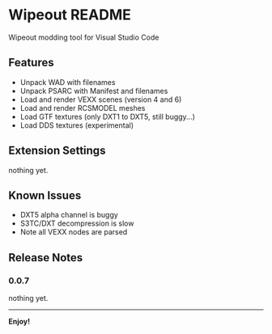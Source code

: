 # Wipeout README

Wipeout modding tool for Visual Studio Code

## Features

* Unpack WAD with filenames
* Unpack PSARC with Manifest and filenames
* Load and render VEXX scenes (version 4 and 6)
* Load and render RCSMODEL meshes
* Load GTF textures (only DXT1 to DXT5, still buggy...)
* Load DDS textures (experimental)

## Extension Settings

nothing yet.

## Known Issues

* DXT5 alpha channel is buggy
* S3TC/DXT decompression is slow
* Note all VEXX nodes are parsed

## Release Notes

### 0.0.7

nothing yet.

---

**Enjoy!**

